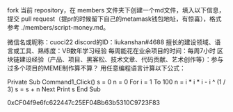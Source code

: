 fork 当前 repository，在 members 文件夹下创建一个md文件，填入以下信息，提交 pull request（提pr的时候留下自己的metamask钱包地址，有惊喜），格式参考 ./members/script-money.md。

微信名或昵称：cuoci22
discord的ID：liukanshan#4688
擅长的建设领域、语言或工具、熟练度：VB数年学习经验
每周能花在业余项目的时间：每周7小时
区块链建设经验（产品、项目、黑客松、技术文章、代码贡献、艺术创作等）：参与过多个项目的MEME制作算不算？
用任意编程语言计算以下公式： 


Private Sub Command1_Click()
s = 0
n = 0
For i = 1 To 100
n = i * i * i - i ^ (1 / 3)
s = s + n
Next
Print s
End Sub

0xCF04f9e6fc622447c25EF04Bb63b5310C9723F83
